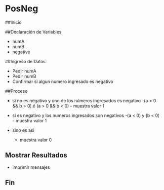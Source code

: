 # PosNeg

##Inicio

##Declaración de Variables

- numA
- numB
- negative

##Ingreso de Datos

- Pedir numA
- Pedir numB
- Confirmar si algun numero ingresado es negativo

##Proceso

- si no es negativo y uno de los números ingresados es negativo
    -(a < 0 && b > 0) ó (a > 0 && b < 0)
        - muestra valor 1

- si es negativo y los numeros ingresados son negativos
    -(a < 0) y (b < 0)
        - muestra valor 1

- sino es asi
    - muestra valor 0

## Mostrar Resultados

- Imprimir mensajes

## Fin